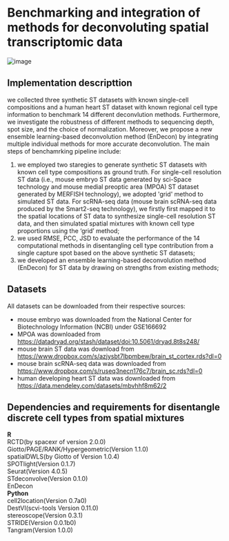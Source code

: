 Benchmarking and integration of methods for deconvoluting spatial transcriptomic data
===========================
![image](https://github.com/SunXQlab/ST-deconvoulution/blob/main/figure1-framework_v2.jpg)

Implementation descripttion
--------------------------
we collected three synthetic ST datasets with known single-cell compositions and a human heart ST dataset with known regional cell type information
to benchmark 14 different deconvlution methods. Furthermore, we investigate the robustness of different methods to sequencing depth, spot size, and 
the choice of normalization. Moreover, we propose a new ensemble learning-based deconvolution method (EnDecon) by integrating multiple individual 
methods for more accurate deconvolution.
The main steps of benchamrking pipeline include: 
1) we employed two staregies to generate synthetic ST datasets with known cell type compositions as ground truth. For single-cell resolution ST data (i.e., mouse embryo ST data generated by sci-Space technology and mouse medial preoptic area (MPOA) ST dataset generated by MERFISH technology), we adopted 'grid' method to simulated ST data. For scRNA-seq data (mouse brain scRNA-seq data produced by the Smart2-seq technology), we firstly first mapped it to the spatial locations of ST data to synthesize single-cell resolution ST data, and then simulated spatial mixtures with known cell type proportions using the ‘grid’ method;<br> 
2) we used RMSE, PCC, JSD to evaluate the performance of the 14 computational methods in disentangling cell type contribution from a single capture spot based on the above synthetic ST datasets;<br>
3) we developed an ensemble learning-based deconvolution method (EnDecon) for ST data by drawing on strengths from existing methods;<br> 

Datasets
--------------------------
All datasets can be downloaded from their respective sources:<br>
* mouse embryo was downloaded from the National Center for Biotechnology Information (NCBI) under GSE166692<br>
* MPOA was downloaded from https://datadryad.org/stash/dataset/doi:10.5061/dryad.8t8s248/<br>
* mouse brain ST data was download from https://www.dropbox.com/s/azjysbt7lbpmbew/brain_st_cortex.rds?dl=0 <br>
* mouse brain scRNA-seq data was downloaded from https://www.dropbox.com/s/ruseq3necn176c7/brain_sc.rds?dl=0<br>
* human developing heart ST data was downloaded from https://data.mendeley.com/datasets/mbvhhf8m62/2<br>

Dependencies and requirements for disentangle discrete cell types from spatial mixtures
---------------------------------
**R**<br>
RCTD(by spacexr of version 2.0.0)<br>
Giotto/PAGE/RANK/Hypergeometric(Version 1.1.0)<br>
spatialDWLS(by Giotto of Version 1.0.4)<br>
SPOTlight(Version 0.1.7)<br>
Seurat(Version 4.0.5)<br>
STdeconvolve(Version 0.1.0)<br>
EnDecon<br>
**Python**<br>
cell2location(Version 0.7a0)<br>
DestVI(scvi-tools Version 0.11.0)<br>
stereoscope(Version 0.3.1)<br>
STRIDE(Version 0.0.1b0)<br>
Tangram(Version 1.0.0)<br>





